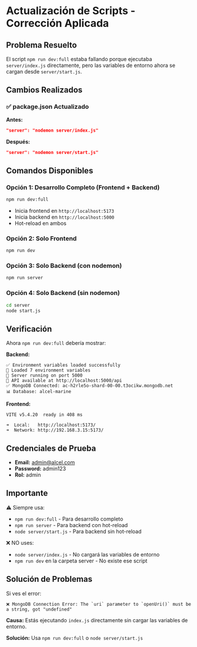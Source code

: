 # Actualización de Scripts - Corrección Aplicada

## Problema Resuelto

El script `npm run dev:full` estaba fallando porque ejecutaba `server/index.js` directamente, pero las variables de entorno ahora se cargan desde `server/start.js`.

## Cambios Realizados

### ✅ package.json Actualizado

**Antes:**
```json
"server": "nodemon server/index.js"
```

**Después:**
```json
"server": "nodemon server/start.js"
```

## Comandos Disponibles

### Opción 1: Desarrollo Completo (Frontend + Backend)
```bash
npm run dev:full
```
- Inicia frontend en `http://localhost:5173`
- Inicia backend en `http://localhost:5000`
- Hot-reload en ambos

### Opción 2: Solo Frontend
```bash
npm run dev
```

### Opción 3: Solo Backend (con nodemon)
```bash
npm run server
```

### Opción 4: Solo Backend (sin nodemon)
```bash
cd server
node start.js
```

## Verificación

Ahora `npm run dev:full` debería mostrar:

**Backend:**
```
✅ Environment variables loaded successfully
📝 Loaded 7 environment variables
🚀 Server running on port 5000
📡 API available at http://localhost:5000/api
✅ MongoDB Connected: ac-h2rle5o-shard-00-00.t3ocikw.mongodb.net
📊 Database: alcel-marine
```

**Frontend:**
```
VITE v5.4.20  ready in 408 ms

➜  Local:   http://localhost:5173/
➜  Network: http://192.168.3.15:5173/
```

## Credenciales de Prueba

- **Email:** admin@alcel.com
- **Password:** admin123
- **Rol:** admin

## Importante

⚠️ Siempre usa:
- `npm run dev:full` - Para desarrollo completo
- `npm run server` - Para backend con hot-reload
- `node server/start.js` - Para backend sin hot-reload

❌ NO uses:
- `node server/index.js` - No cargará las variables de entorno
- `npm run dev` en la carpeta server - No existe ese script

## Solución de Problemas

Si ves el error:
```
❌ MongoDB Connection Error: The `uri` parameter to `openUri()` must be a string, got "undefined"
```

**Causa:** Estás ejecutando `index.js` directamente sin cargar las variables de entorno.

**Solución:** Usa `npm run dev:full` o `node server/start.js`
